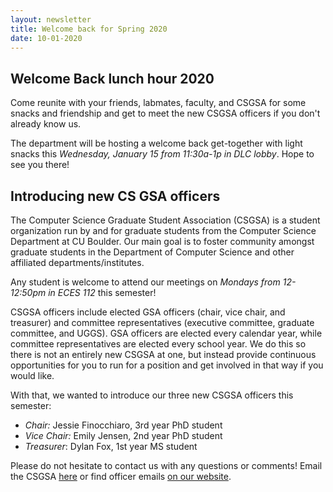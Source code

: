 ```yaml
---
layout: newsletter
title: Welcome back for Spring 2020
date: 10-01-2020
---
```


## Welcome Back lunch hour 2020

Come reunite with your friends, labmates, faculty, and CSGSA for some snacks and friendship and get to meet the new CSGSA officers if you don't already know us.  

The department will be hosting a welcome back get-together with light snacks this _Wednesday, January 15 from 11:30a-1p in DLC lobby_.  Hope to see you there!

## Introducing new CS GSA officers

The Computer Science Graduate Student Association (CSGSA) is a student organization run by and for graduate students from the Computer Science Department at CU Boulder. Our main goal is to foster community amongst graduate students in the Department of Computer Science and other affiliated departments/institutes.

Any student is welcome to attend our meetings on _Mondays from 12-12:50pm in ECES 112_ this semester!  

CSGSA officers include elected GSA officers (chair, vice chair, and treasurer) and committee representatives (executive committee, graduate committee, and UGGS).  GSA officers are elected every calendar year, while committee representatives are elected every school year.  We do this so there is not an entirely new CSGSA at one, but instead provide continuous opportunities for you to run for a position and get involved in that way if you would like.

With that, we wanted to introduce our three new CSGSA officers this semester:

* _Chair:_ Jessie Finocchiaro, 3rd year PhD student
* _Vice Chair:_ Emily Jensen, 2nd year PhD student
* _Treasurer_: Dylan Fox, 1st year MS student

Please do not hesitate to contact us with any questions or comments!  Email the CSGSA [here](mailto:csgsa@colorado.edu) or find officer emails [on our website](https://bouldercsgrads.org/officers).
